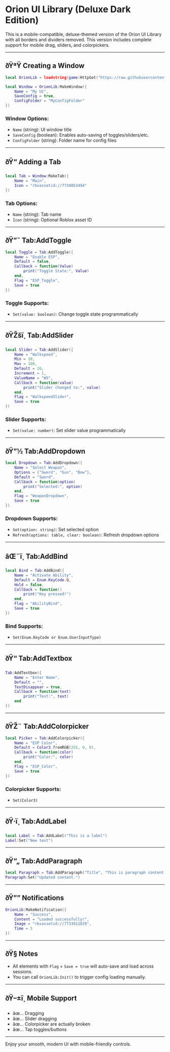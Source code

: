 
# Orion UI Library (Deluxe Dark Edition)

This is a mobile-compatible, deluxe-themed version of the Orion UI Library with all borders and dividers removed. This version includes complete support for mobile drag, sliders, and colorpickers.

---

## ðŸªŸ Creating a Window

```lua
local OrionLib = loadstring(game:HttpGet("https://raw.githubusercontent.com/dareius/roblox/refs/heads/main/Test.lua"))()

local Window = OrionLib:MakeWindow({
    Name = "My UI",
    SaveConfig = true,
    ConfigFolder = "MyConfigFolder"
})
```

### Window Options:
- `Name` (string): UI window title
- `SaveConfig` (boolean): Enables auto-saving of toggles/sliders/etc.
- `ConfigFolder` (string): Folder name for config files

---

## ðŸ“ Adding a Tab

```lua
local Tab = Window:MakeTab({
    Name = "Main",
    Icon = "rbxassetid://7734053494"
})
```

### Tab Options:
- `Name` (string): Tab name
- `Icon` (string): Optional Roblox asset ID

---

## ðŸ”˜ Tab:AddToggle

```lua
local Toggle = Tab:AddToggle({
    Name = "Enable ESP",
    Default = false,
    Callback = function(Value)
        print("Toggle State:", Value)
    end,
    Flag = "ESP_Toggle",
    Save = true
})
```

### Toggle Supports:
- `Set(value: boolean)`: Change toggle state programmatically

---

## ðŸŽšï¸ Tab:AddSlider

```lua
local Slider = Tab:AddSlider({
    Name = "Walkspeed",
    Min = 10,
    Max = 100,
    Default = 16,
    Increment = 1,
    ValueName = "WS",
    Callback = function(value)
        print("Slider changed to:", value)
    end,
    Flag = "WalkspeedSlider",
    Save = true
})
```

### Slider Supports:
- `Set(value: number)`: Set slider value programmatically

---

## ðŸ”½ Tab:AddDropdown

```lua
local Dropdown = Tab:AddDropdown({
    Name = "Select Weapon",
    Options = {"Sword", "Gun", "Bow"},
    Default = "Sword",
    Callback = function(option)
        print("Selected:", option)
    end,
    Flag = "WeaponDropdown",
    Save = true
})
```

### Dropdown Supports:
- `Set(option: string)`: Set selected option
- `Refresh(options: table, clear: boolean)`: Refresh dropdown options

---

## âŒ¨ï¸ Tab:AddBind

```lua
local Bind = Tab:AddBind({
    Name = "Activate Ability",
    Default = Enum.KeyCode.Q,
    Hold = false,
    Callback = function()
        print("Key pressed!")
    end,
    Flag = "AbilityBind",
    Save = true
})
```

### Bind Supports:
- `Set(Enum.KeyCode or Enum.UserInputType)`

---

## ðŸ“ Tab:AddTextbox

```lua
Tab:AddTextbox({
    Name = "Enter Name",
    Default = "",
    TextDisappear = true,
    Callback = function(text)
        print("Text:", text)
    end
})
```

---

## ðŸŽ¨ Tab:AddColorpicker

```lua
local Picker = Tab:AddColorpicker({
    Name = "ESP Color",
    Default = Color3.fromRGB(255, 0, 0),
    Callback = function(color)
        print("Color:", color)
    end,
    Flag = "ESP_Color",
    Save = true
})
```

### Colorpicker Supports:
- `Set(Color3)`

---

## ðŸ·ï¸ Tab:AddLabel

```lua
local Label = Tab:AddLabel("This is a label")
Label:Set("New text")
```

---

## ðŸ“„ Tab:AddParagraph

```lua
local Paragraph = Tab:AddParagraph("Title", "This is paragraph content.")
Paragraph:Set("Updated content.")
```

---

## ðŸ”” Notifications

```lua
OrionLib:MakeNotification({
    Name = "Success",
    Content = "Loaded successfully!",
    Image = "rbxassetid://7733911829",
    Time = 5
})
```

---

## ðŸ§  Notes

- All elements with `Flag` + `Save = true` will auto-save and load across sessions.
- You can call `OrionLib:Init()` to trigger config loading manually.

---

## ðŸ–±ï¸ Mobile Support

- âœ… Dragging
- âœ… Slider dragging
- âœ… Colorpicker are actually broken
- âœ… Tap toggles/buttons

---

Enjoy your smooth, modern UI with mobile-friendly controls.
